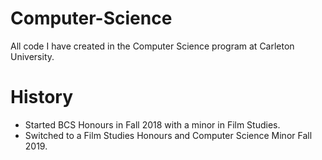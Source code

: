 # Computer-Science
All code I have created in the Computer Science program at Carleton University. 

# History 
* Started BCS Honours in Fall 2018 with a minor in Film Studies. 
* Switched to a Film Studies Honours and Computer Science Minor Fall 2019.
